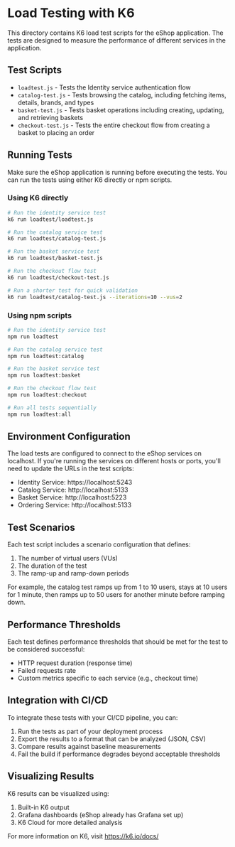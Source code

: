 # Load Testing with K6

This directory contains K6 load test scripts for the eShop application. The tests are designed to measure the performance of different services in the application.

## Test Scripts

- `loadtest.js` - Tests the Identity service authentication flow
- `catalog-test.js` - Tests browsing the catalog, including fetching items, details, brands, and types
- `basket-test.js` - Tests basket operations including creating, updating, and retrieving baskets
- `checkout-test.js` - Tests the entire checkout flow from creating a basket to placing an order

## Running Tests

Make sure the eShop application is running before executing the tests. You can run the tests using either K6 directly or npm scripts.

### Using K6 directly

```bash
# Run the identity service test
k6 run loadtest/loadtest.js

# Run the catalog service test
k6 run loadtest/catalog-test.js

# Run the basket service test
k6 run loadtest/basket-test.js

# Run the checkout flow test
k6 run loadtest/checkout-test.js

# Run a shorter test for quick validation
k6 run loadtest/catalog-test.js --iterations=10 --vus=2
```

### Using npm scripts

```bash
# Run the identity service test
npm run loadtest

# Run the catalog service test
npm run loadtest:catalog

# Run the basket service test
npm run loadtest:basket

# Run the checkout flow test
npm run loadtest:checkout

# Run all tests sequentially
npm run loadtest:all
```

## Environment Configuration

The load tests are configured to connect to the eShop services on localhost. If you're running the services on different hosts or ports, you'll need to update the URLs in the test scripts:

- Identity Service: https://localhost:5243
- Catalog Service: http://localhost:5133
- Basket Service: http://localhost:5223
- Ordering Service: http://localhost:5133

## Test Scenarios

Each test script includes a scenario configuration that defines:

1. The number of virtual users (VUs)
2. The duration of the test
3. The ramp-up and ramp-down periods

For example, the catalog test ramps up from 1 to 10 users, stays at 10 users for 1 minute, then ramps up to 50 users for another minute before ramping down.

## Performance Thresholds

Each test defines performance thresholds that should be met for the test to be considered successful:

- HTTP request duration (response time)
- Failed requests rate
- Custom metrics specific to each service (e.g., checkout time)

## Integration with CI/CD

To integrate these tests with your CI/CD pipeline, you can:

1. Run the tests as part of your deployment process
2. Export the results to a format that can be analyzed (JSON, CSV)
3. Compare results against baseline measurements
4. Fail the build if performance degrades beyond acceptable thresholds

## Visualizing Results

K6 results can be visualized using:

1. Built-in K6 output
2. Grafana dashboards (eShop already has Grafana set up)
3. K6 Cloud for more detailed analysis

For more information on K6, visit https://k6.io/docs/
